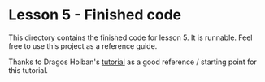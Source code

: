 # Lesson 5 - Finished code
This directory contains the finished code for lesson 5. It is runnable. Feel free to use this project as a reference guide.

Thanks to Dragos Holban's [tutorial](https://dragosholban.com/2018/07/01/how-to-build-a-simple-weather-app-in-flutter/) as a good reference / starting point for this tutorial.